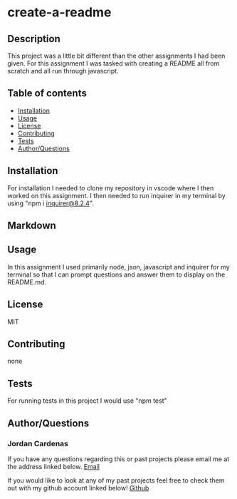 
# create-a-readme

## Description

This project was a little bit different than the other assignments I had been given. For this assignment I was tasked with creating a README all from scratch and all run through javascript.

## Table of contents

* [Installation](#install)
* [Usage](#usage)
* [License](#license)
* [Contributing](#contributors)
* [Tests](#test)
* [Author/Questions](#author)

## Installation

For installation I needed to clone my repository in vscode where I then worked on this assignment. I then needed to run inquirer in my terminal by using "npm i inquirer@8.2.4".

## Markdown


## Usage

In this assignment I used primarily node, json, javascript and inquirer for my terminal so that I can prompt questions and answer them to display on the README.md.

## License

MIT


## Contributing

none

## Tests

For running tests in this project I would use "npm test"

## Author/Questions

### Jordan Cardenas

If you have any questions regarding this or past projects please email me at the address linked below.
[Email](https://jordanbc408@gmail.com)

If you would like to look at any of my past projects feel free to check them out with my github account linked below!
[Github](https://github.com/408broncos)
